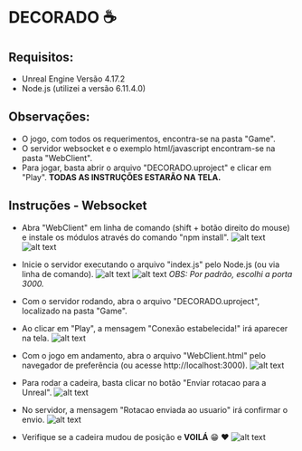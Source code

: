 # DECORADO :coffee:
## Requisitos:
- Unreal Engine Versão 4.17.2
- Node.js (utilizei a versão 6.11.4.0)

## Observações:
- O jogo, com todos os requerimentos, encontra-se na pasta "Game".
- O servidor websocket e o exemplo html/javascript encontram-se na pasta "WebClient".
- Para jogar, basta abrir o arquivo "DECORADO.uproject" e clicar em "Play".
**TODAS AS INSTRUÇÕES ESTARÃO NA TELA.**

## Instruções - Websocket
- Abra "WebClient" em linha de comando (shift + botão direito do mouse) e instale os módulos através do comando "npm install".
![alt text](https://s1.postimg.org/7og0kj983j/print0.png)
![alt text](https://s1.postimg.org/2sb3v0gqjj/print1.jpg)

- Inicie o servidor executando o arquivo "index.js" pelo Node.js (ou via linha de comando).
![alt text](https://s1.postimg.org/1aqxha7ju7/print1.jpg)
![alt text](https://s1.postimg.org/1bhq7frgzz/print3.jpg)
*OBS: Por padrão, escolhi a porta 3000.*

- Com o servidor rodando, abra o arquivo "DECORADO.uproject", localizado na pasta "Game".
- Ao clicar em "Play", a mensagem "Conexão estabelecida!" irá aparecer na tela.
![alt text](https://s1.postimg.org/6h8ghenfdb/print4.jpg)

- Com o jogo em andamento, abra o arquivo "WebClient.html" pelo navegador de preferência (ou acesse http://localhost:3000).
![alt text](https://s1.postimg.org/1dnp3o8uhb/print5.jpg)

- Para rodar a cadeira, basta clicar no botão "Enviar rotacao para a Unreal".
![alt text](https://s1.postimg.org/49infypzcf/print6.jpg)

- No servidor, a mensagem "Rotacao enviada ao usuario" irá confirmar o envio.
![alt text](https://s1.postimg.org/2w8vq3wktr/print7.jpg)

- Verifique se a cadeira mudou de posição e **VOILÁ** :grin: :heart:
![alt text](https://s1.postimg.org/56hf1xl41r/print8.jpg)
